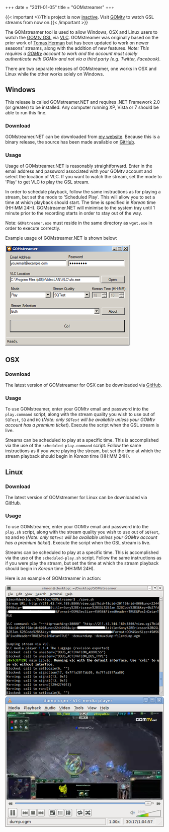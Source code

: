 +++
date = "2011-01-05"
title = "GOMstreamer"
+++

{{< important >}}This project is now [inactive](posts/retiring-gomstreamer/). Visit [GOMtv](http://www.gomtv.net/) to watch GSL streams from now on.{{< /important >}}

The GOMstreamer tool is used to allow Windows, OSX and Linux users to watch the [GOMtv GSL](http://www.gomtv.net/) via [VLC](https://www.videolan.org/vlc/). GOMstreamer was originally based on the prior work of [Tomas Herman](https://github.com/tomasherman) but has been updated to work on newer seasons' streams, along with the addition of new features. *Note: This requires a [GOMtv](http://www.gomtv.net/) account to work and the account must solely authenticate with GOMtv and not via a third party (e.g. Twitter, Facebook).*

There are two separate releases of GOMstreamer, one works in OSX and Linux while the other works solely on Windows.

## Windows

This release is called GOMstreamer.NET and requires .NET Framework 2.0 (or greater) to be installed. Any computer running XP, Vista or 7 should be able to run this fine.

### Download

GOMstreamer.NET can be downloaded from [my website](/files/GOMstreamer_v0.10.1.zip). Because this is a binary release, the source has been made available on [GitHub](https://github.com/sjp/GOMstreamer.NET).

### Usage

Usage of GOMstreamer.NET is reasonably straightforward. Enter in the email address and password associated with your GOMtv account and select the location of VLC. If you want to watch the stream, set the mode to 'Play' to get VLC to play the GSL stream.

In order to schedule playback, follow the same instructions as for playing a stream, but set the mode to 'Scheduled Play'. This will allow you to set a time at which playback should start. The time is specified in *Korean* time (HH:MM 24H). GOMstreamer.NET will minimise to the system tray until 1 minute prior to the recording starts in order to stay out of the way.

Note: `GOMstreamer.exe` must reside in the same directory as `wget.exe` in order to execute correctly.

Example usage of GOMstreamer.NET is shown below:

![Example of GOMstreamer.NET with a GSL stream.](images/ss-gomstreamer-net.png)

## OSX

### Download

The latest version of GOMstreamer for OSX can be downloaded via [GitHub](https://github.com/sjp/GOMstreamer/tarball/v0.10.0).

### Usage

To use GOMstreamer, enter your GOMtv email and password into the `play.command` script, along with the stream quality you wish to use out of `SQTest`, `SQ` and `HQ` (*Note: only `SQTest` will be available unless your GOMtv account has a premium ticket*). Execute the script when the GSL stream is live.

Streams can be scheduled to play at a specific time. This is accomplished via the use of the `scheduled-play.command` script. Follow the same instructions as if you were playing the stream, but set the time at which the stream playback should begin in *Korean* time (HH:MM 24H).

## Linux

### Download

The latest version of GOMstreamer for Linux can be downloaded via [GitHub](https://github.com/sjp/GOMstreamer/tarball/v0.10.0).

### Usage

To use GOMstreamer, enter your GOMtv email and password into the `play.sh` script, along with the stream quality you wish to use out of `SQTest`, `SQ` and `HQ` (*Note: only `SQTest` will be available unless your GOMtv account has a premium ticket*). Execute the script when the GSL stream is live.

Streams can be scheduled to play at a specific time. This is accomplished via the use of the `scheduled-play.sh` script. Follow the same instructions as if you were play the stream, but set the time at which the stream playback should begin in *Korean* time (HH:MM 24H).

Here is an example of GOMstreamer in action:

![Example of GOMstreamer with a GSL stream.](images/ss-gomstreamer-1.png)
![Example of GOMstreamer with a GSL stream.](images/ss-gomstreamer-2.png)
